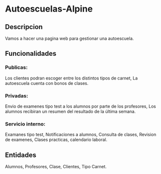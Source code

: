 # Autoescuelas-Alpine
## Descripcion
Vamos a hacer una pagina web para gestionar una autoescuela.

## Funcionalidades
### Publicas:
Los clientes podran escoger entre los distintos tipos de carnet,
La autoescuela cuenta con bonos de clases.

### Privadas:
Envio de examenes tipo test a los alumnos  por parte de los profesores,
Los alumnos recibiran un resumen del resultado de la última semana.

### Servicio interno:
Examanes tipo test,
Notificaciones a alumnos,
Consulta de clases,
Revision de examenes,
Clases practicas,
calendario laboral.

## Entidades
Alumnos,
Profesores,
Clase,
Clientes,
Tipo Carnet.
